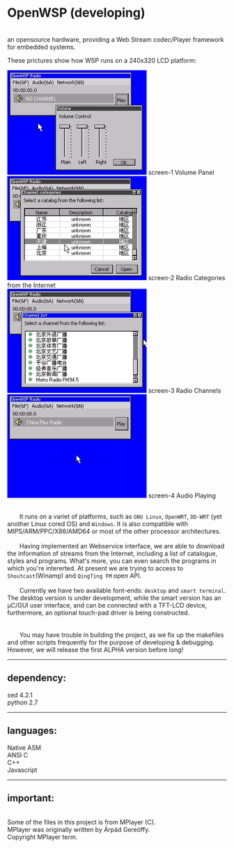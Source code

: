 # OpenWSP (developing)

<br> an opensource hardware, providing a Web Stream codec/Player framework for embedded systems. <br/>

These prictures show how WSP runs on a 240x320 LCD platform:

![screen](https://raw.githubusercontent.com/opxarch/privdats/master/OpenWSP/320x240-captured-0.JPG)
screen-1 Volume Panel<br/>
![screen](https://raw.githubusercontent.com/opxarch/privdats/master/OpenWSP/320x240-captured-1.JPG)
screen-2 Radio Categories from the Internet<br/>
![screen](https://raw.githubusercontent.com/opxarch/privdats/master/OpenWSP/320x240-captured-2.JPG)
screen-3 Radio Channels<br/>
![screen](https://raw.githubusercontent.com/opxarch/privdats/master/OpenWSP/320x240-captured-3.JPG)
screen-4 Audio Playing<br/>

<br/> &emsp;&emsp;It runs on a variet of platforms, such as `GNU Linux`, `OpenWRT`, `DD-WRT` (yet another Linux cored OS) and `Windows`. It is also compatible with MIPS/ARM/PPC/X86/AMD64 or most of the other processor architectures.
<br/>
<br/> &emsp;&emsp;Having implemented an Webservice interface, we are able to download the information of streams from the Internet, including a list of catalogue, styles and programs. What's more, you can even search the programs in which you're intererted. At present we are trying to access to `Shoutcast`(Winamp) and `QingTing FM` open API.
<br/>
<br/> &emsp;&emsp;Currently we have two available font-ends: `desktop` and `smart terminal`. The desktop version is under development, while the smart version has an μC/GUI user interface, and can be connected with a TFT-LCD device, furthermore, an optional touch-pad driver is being constructed.
<br/>
<br/>
<br/> &emsp;&emsp;You may have trouble in building the project, as we fix up the makefiles and other scripts frequently for the purpose of developing & debugging. However, we will release the first ALPHA version before long!
<br/>

----

## dependency:
sed 4.2.1<br/>
python 2.7<br/>

----

## languages:
Native ASM<br/>
ANSI C<br/>
C++<br/>
Javascript<br/>

----

## important:
<br> Some of the files in this project is from MPlayer (C).<br/>
MPlayer was originally written by Árpád Gereöffy.<br/>
Copyright MPlayer term.<br/>
